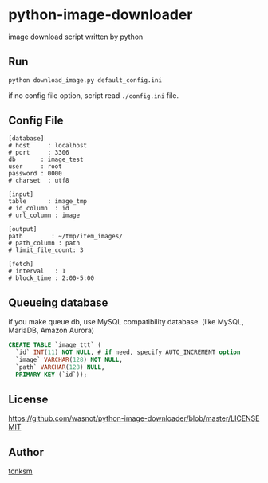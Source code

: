 # python-image-downloader
image download script written by python


## Run

```bash
python download_image.py default_config.ini
```

if no config file option, script read `./config.ini` file.

## Config File

```
[database]
# host     : localhost
# port     : 3306
db       : image_test
user     : root
password : 0000
# charset  : utf8

[input]
table      : image_tmp
# id_column  : id
# url_column : image

[output]
path        : ~/tmp/item_images/
# path_column : path
# limit_file_count: 3

[fetch]
# interval   : 1
# block_time : 2:00-5:00
```

## Queueing database

if you make queue db, use MySQL compatibility database.
(like MySQL, MariaDB, Amazon Aurora)

```sql
CREATE TABLE `image_ttt` (
  `id` INT(11) NOT NULL, # if need, specify AUTO_INCREMENT option
  `image` VARCHAR(128) NOT NULL,
  `path` VARCHAR(128) NULL,
  PRIMARY KEY (`id`));
```

## License
https://github.com/wasnot/python-image-downloader/blob/master/LICENSE
[MIT](https://github.com/wasnot/python-image-downloader/blob/master/LICENSE)


## Author

[tcnksm](https://github.com/wasnot)
